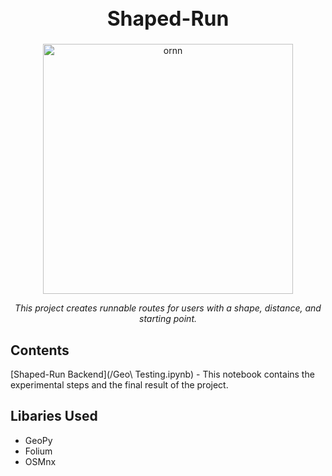 <h1 align="center" style="font-weight:bold;font-size:32px;">Shaped-Run</h1>

<div align="center">
  <img src="https://cdn.glitch.global/47b1c1fe-6ea6-4767-87c1-3b12761d60fe/Screen%20Shot%202022-10-12%20at%204.02.31%20PM.png?v=1665617572707" alt="ornn" height="400"/>
  <br>
  <p id="desc" style="font-style:italic;text-align:center;">This project creates runnable routes for users with a shape, distance, and starting point.
  </p>
</div>

## Contents
 [Shaped-Run Backend](/Geo\ Testing.ipynb) - This notebook contains the experimental steps and the final result of the project.

## Libaries Used
* GeoPy
* Folium
* OSMnx

